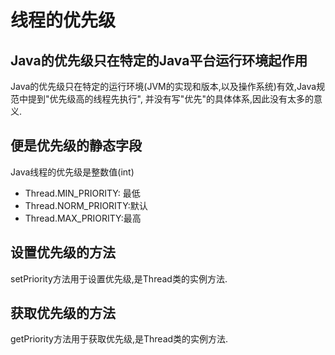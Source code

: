 # 线程的优先级

## Java的优先级只在特定的Java平台运行环境起作用

Java的优先级只在特定的运行环境(JVM的实现和版本,以及操作系统)有效,Java规范中提到"优先级高的线程先执行",
并没有写"优先"的具体体系,因此没有太多的意义.

## 便是优先级的静态字段

Java线程的优先级是整数值(int)
- Thread.MIN_PRIORITY: 最低
- Thread.NORM_PRIORITY:默认
- Thread.MAX_PRIORITY:最高

## 设置优先级的方法

setPriority方法用于设置优先级,是Thread类的实例方法.

## 获取优先级的方法

getPriority方法用于获取优先级,是Thread类的实例方法.